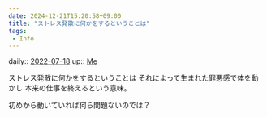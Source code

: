 ```yaml
---
date: 2024-12-21T15:20:58+09:00
title: "ストレス発散に何かをするということは"
tags:
 - Info
---
```


daily:: [2022-07-18](Daily_Note/2022-07-18.md)
up:: [Me](../Bar/Novel/Chaos/Me.md)

ストレス発散に何かをするということは
それによって生まれた罪悪感で体を動かし
本来の仕事を終えるという意味。

初めから動いていれば何ら問題ないのでは？
